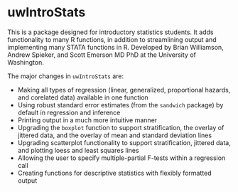 # uwIntroStats

This is a package designed for introductory statistics students. It adds functionality to many R functions, in addition to streamlining output and implementing many STATA functions in R. Developed by Brian Williamson, Andrew Spieker, and Scott Emerson MD PhD at the University of Washington. 

The major changes in `uwIntroStats` are:

* Making all types of regression (linear, generalized, proportional hazards, and corelated data) available in one function
* Using robust standard error estimates (from the `sandwich` package) by default in regression and inference
* Printing output in a much more intuitive manner
* Upgrading the `boxplot` function to support stratification, the overlay of jittered data, and the overlay of mean and standard deviation lines
* Upgrading scatterplot functionality to support stratification, jittered data, and plotting loess and least squares lines
* Allowing the user to specify multiple-partial F-tests within a regression call
* Creating functions for descriptive statistics with flexibly formatted output

